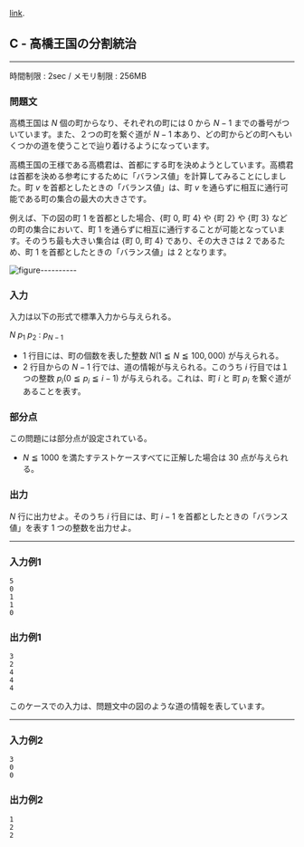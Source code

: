 [link](http://arc028.contest.atcoder.jp/tasks/arc028_3).

## C - 高橋王国の分割統治

----------

時間制限 : 2sec / メモリ制限 : 256MB

### 問題文

高橋王国は $N$ 個の町からなり、それぞれの町には $0$ から $N-1$ までの番号がついています。また、２つの町を繋ぐ道が $N-1$ 本あり、どの町からどの町へもいくつかの道を使うことで辿り着けるようになっています。

高橋王国の王様である高橋君は、首都にする町を決めようとしています。高橋君は首都を決める参考にするために「バランス値」を計算してみることにしました。町 $v$ を首都としたときの「バランス値」は、町 $v$ を通らずに相互に通行可能である町の集合の最大の大きさです。

例えば、下の図の町 $1$ を首都とした場合、{町 $0$, 町 $4$} や {町 $2$} や {町 $3$} などの町の集合において、町 $1$ を通らずに相互に通行することが可能となっています。そのうち最も大きい集合は {町 $0$, 町 $4$} であり、その大きさは $2$ であるため、町 $1$ を首都としたときの「バランス値」は $2$ となります。

<img alt="figure" src="http://arc028.contest.atcoder.jp/img/arc/028/ARC28Csample1.png"/>----------

### 入力

入力は以下の形式で標準入力から与えられる。

>
$N$
$p_1$
$p_2$
:
$p_{N-1}$


* $1$ 行目には、町の個数を表した整数 $N (1 ≦ N ≦ 100,000)$ が与えられる。
* $2$ 行目からの $N-1$ 行では、道の情報が与えられる。このうち $i$ 行目では１つの整数 $p_i (0 ≦ p_i ≦ i-1)$ が与えられる。これは、町 $i$ と 町 $p_i$ を繋ぐ道があることを表す。

### 部分点

この問題には部分点が設定されている。

* $N ≦ 1000$ を満たすテストケースすべてに正解した場合は $30$ 点が与えられる。

### 出力

$N$ 行に出力せよ。そのうち $i$ 行目には、町 $i-1$ を首都としたときの「バランス値」を表す $1$ つの整数を出力せよ。

----------

### 入力例1

```
5
0
1
1
0
```

### 出力例1

```
3
2
4
4
4
```

このケースでの入力は、問題文中の図のような道の情報を表しています。

----------

### 入力例2

```
3
0
0
```

### 出力例2

```
1
2
2
```

